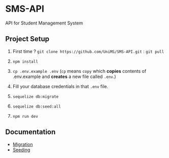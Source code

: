 # SMS-API

API for Student Management System

## Project Setup

1. First time ? `git clone https://github.com/UniMS/SMS-API.git` : `git pull`

2. `npm install`

3. `cp .env.example .env` (`cp` means `copy` which **copies** contents of .env.example and **creates** a new file called `.env`.)

4. Fill your database credentials in that `.env` file.

5. `sequelize db:migrate`

6. `sequelize db:seed:all`

7. `npm run dev`

## Documentation

- [Migration](https://github.com/UniMS/SMS-API/blob/master/docs/2-migrations-and-models.md)
- [Seeding](https://github.com/UniMS/SMS-API/blob/master/docs/3-seeder.md)
